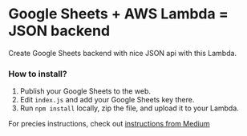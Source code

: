 # Google Sheets + AWS Lambda = JSON backend
Create Google Sheets backend with nice JSON api with this Lambda.

### How to install?
1. Publish your Google Sheets to the web.
2. Edit `index.js` and add your Google Sheets key there.
3. Run `npm install` locally, zip the file, and upload it to your Lambda.

For precies instructions, check out [instructions from Medium](https://medium.com/p/d5e67ab4f660/edit)
